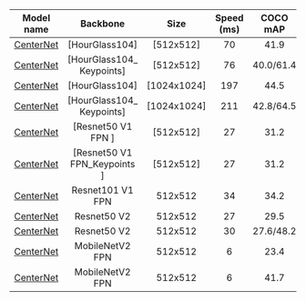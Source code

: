 | Model name     | Backbone            | Size        | Speed (ms) | COCO mAP | Outputs | Training Resources |
|:---------------:|:--------------------:|:----------------------------------------------------------------:|:------------------------------------------------------------------------: | :--------: | :----------: | :--------------------: |
|[CenterNet](http://download.tensorflow.org/models/object_detection/tf2/20200713/centernet_hg104_512x512_coco17_tpu-8.tar.gz) | [HourGlass104] | [512x512]                 | 70         | 41.9           | Boxes |  TPU-8 |
|[CenterNet](http://download.tensorflow.org/models/object_detection/tf2/20200711/centernet_hg104_512x512_kpts_coco17_tpu-32.tar.gz)  | [HourGlass104_ Keypoints] | [512x512]   | 76         | 40.0/61.4           | Boxes/Keypoints |  TPU-32 |
|[CenterNet](http://download.tensorflow.org/models/object_detection/tf2/20200713/centernet_hg104_1024x1024_coco17_tpu-32.tar.gz) | [HourGlass104] | [1024x1024] | 197       | 44.5           | Boxes |  TPU-32 |
|[CenterNet](http://download.tensorflow.org/models/object_detection/tf2/20200711/centernet_hg104_1024x1024_kpts_coco17_tpu-32.tar.gz) | [HourGlass104_ Keypoints] | [1024x1024] |  211       | 42.8/64.5          | Boxes/Keypoints |  TPU-32 |
|[CenterNet](http://download.tensorflow.org/models/object_detection/tf2/20200711/centernet_resnet50_v1_fpn_512x512_coco17_tpu-8.tar.gz) | [Resnet50 V1 FPN ] | [512x512] | 27         | 31.2           | Boxes|  TPU-8 |
|[CenterNet](http://download.tensorflow.org/models/object_detection/tf2/20200711/centernet_resnet50_v1_fpn_512x512_kpts_coco17_tpu-8.tar.gz) | [Resnet50 V1 FPN_Keypoints ] | [512x512] | 27         | 31.2           | Boxes|  TPU-8 |
|[CenterNet ](http://download.tensorflow.org/models/object_detection/tf2/20200711/centernet_resnet101_v1_fpn_512x512_coco17_tpu-8.tar.gz) | Resnet101 V1 FPN | 512x512 | 34 | 34.2 | Boxes |TPU-8 |
|[CenterNet ](http://download.tensorflow.org/models/object_detection/tf2/20200711/centernet_resnet50_v2_512x512_coco17_tpu-8.tar.gz) | Resnet50 V2 | 512x512 | 27 | 29.5 | Boxes |TPU-8 |
|[CenterNet ](http://download.tensorflow.org/models/object_detection/tf2/20200711/centernet_resnet50_v2_512x512_kpts_coco17_tpu-8.tar.gz) | Resnet50 V2 | 512x512 | 30 | 27.6/48.2 | Boxes/Keypoints |TPU-8 |
|[CenterNet](http://download.tensorflow.org/models/object_detection/tf2/20210210/centernet_mobilenetv2fpn_512x512_coco17_od.tar.gz) | MobileNetV2 FPN | 512x512 | 6 | 23.4 | Boxes |
|[CenterNet](http://download.tensorflow.org/models/object_detection/tf2/20210210/centernet_mobilenetv2fpn_512x512_coco17_kpts.tar.gz) | MobileNetV2 FPN | 512x512 | 6 | 41.7 | Keypoints |
